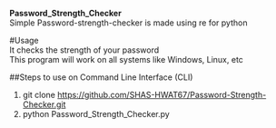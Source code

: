 **Password_Strength_Checker**  
Simple Password-strength-checker is made using re for python  

#Usage  
It checks the strength of your password  
This program will work on all systems like Windows, Linux, etc

##Steps to use on Command Line Interface (CLI)  
1. git clone https://github.com/SHAS-HWAT67/Password-Strength-Checker.git
2. python Password_Strength_Checker.py
